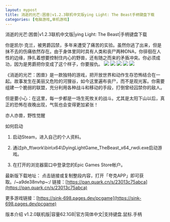 ```yaml
---
layout: mypost
title: 消逝的光芒:困兽|v1.2.3联机中文版ying Light: The Beast手柄键盘下载 
categories: [电脑游戏,单机游戏]
---
```



消逝的光芒:困兽|v1.2.3联机中文版|ying Light: The Beast|手柄键盘下载                          

你是凯尔·克兰，被男爵囚禁，多年来遭受了痛苦的实验。虽然你逃了出来，但是抹不去的伤痛依然存在。由于身体里同时具有人类和丧尸两种DNA，你徘徊在人性的边缘，挣扎着想要控制住内心的野兽，还有随之而来的矛盾冲突。你必须成功，因为是男爵把你变成了这个样子，你要报仇。
![](https://s2.loli.net/2025/10/23/WpadZ1OlgR3b8cI.jpg)
![](https://s2.loli.net/2025/10/23/lfpYOsS3Nz5HX72.jpg)
![](https://s2.loli.net/2025/10/23/qBlYNs8MzLWArxO.jpg)
![](https://s2.loli.net/2025/10/23/cHiR26GQZ1MVXqA.jpg)
![](https://s2.loli.net/2025/10/23/y369dYgoRAcGvxB.jpg)

《消逝的光芒：困兽》是一款独特的游戏，把开放世界和动作生存恐怖结合在一起。故事发生在美丽又危险的河狸谷，如今这里遍布丧尸，而不是观光客。你需要组建一个脆弱的联盟，充分利用各种战斗和移动的手段，打倒曾经囚禁你的敌人。

但是要小心：在这里，每一步都是一场生死攸关的战斗。尤其是太阳下山以后，真正的恐怖在夜晚出现，气氛也会变得更加紧张！

亦人亦兽，野性觉醒


如何启动
1. 启动Steam，进入自己的个人资料。

2. 通过ph_ft\work\bin\x64\DyingLightGame_TheBeast_x64_rwdi.exe启动游戏。

3. 在打开的浏览器窗口中登录您的Epic Games Store帐户。

最新版下载地址：
点击链接或复制整段内容，打开「夸克APP」即可获取。/~a9de38nvhp~:/
链接：[https://pan.quark.cn/s/23013c75abca](https://pan.quark.cn/s/23013c75abca)

更多游戏链接：[https://sink-698.pages.dev/pcgame](https://sink-698.pages.dev/pcgame)

版本介绍
v1.2.0联机版|容量62.1GB|官方简体中文|支持键盘.鼠标.手柄





